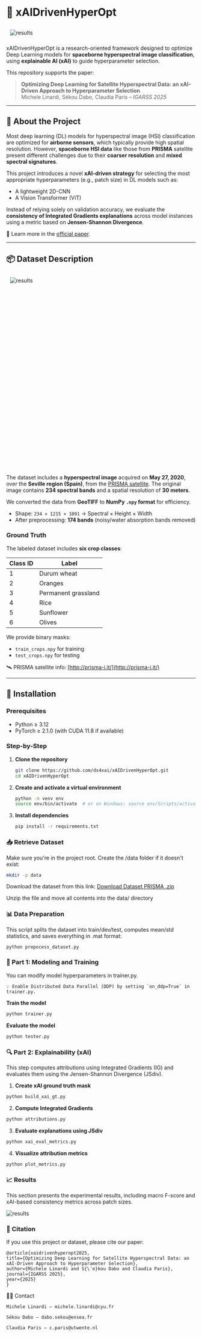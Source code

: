 # 🌾 xAIDrivenHyperOpt

<div style="display: inline-block; padding: 10px;">
  <img src="./images/blockscheme-cap.png" alt="results">
</div>

xAIDrivenHyperOpt is a research-oriented framework designed to optimize Deep Learning models for **spaceborne hyperspectral image classification**, using **explainable AI (xAI)** to guide hyperparameter selection.

This repository supports the paper:

> **Optimizing Deep Learning for Satellite Hyperspectral Data: an xAI-Driven Approach to Hyperparameter Selection**  
> Michele Linardi, Sékou Dabo, Claudia Paris – *IGARSS 2025*

---

## 📌 About the Project

Most deep learning (DL) models for hyperspectral image (HSI) classification are optimized for **airborne sensors**, which typically provide high spatial resolution. However, **spaceborne HSI data** like those from **PRISMA** satellite present different challenges due to their **coarser resolution** and **mixed spectral signatures**.

This project introduces a novel **xAI-driven strategy** for selecting the most appropriate hyperparameters (e.g., patch size) in DL models such as:
- A lightweight 2D-CNN
- A Vision Transformer (ViT)

Instead of relying solely on validation accuracy, we evaluate the **consistency of Integrated Gradients explanations** across model instances using a metric based on **Jensen-Shannon Divergence**.



📖 Learn more in the [official paper](https://github.com/ds4xai/xAIDrivenHyperOpt/tree/main/paper%20(official)).

---


## 📦 Dataset Description

<div style="display: flex; justify-content: center;">
  <div style="padding: 10px; height: 500px; width: 1000px;">
    <img src="./images/dataset-cap.png" alt="results" style="display: block; margin: auto;">
  </div>
</div>


The dataset includes a **hyperspectral image** acquired on **May 27, 2020**, over the **Seville region (Spain)**, from the [PRISMA satellite](https://prisma.asi.it/). The original image contains **234 spectral bands** and a spatial resolution of **30 meters**.

We converted the data from **GeoTIFF** to **NumPy `.npy` format** for efficiency.

- Shape: `234 × 1215 × 1091` → Spectral × Height × Width
- After preprocessing: **174 bands** (noisy/water absorption bands removed)

### Ground Truth

The labeled dataset includes **six crop classes**:

| Class ID | Label                  |
|----------|------------------------|
| 1        | Durum wheat            |
| 2        | Oranges                |
| 3        | Permanent grassland    |
| 4        | Rice                   |
| 5        | Sunflower              |
| 6        | Olives                 |

We provide binary masks:
- `train_crops.npy` for training
- `test_crops.npy` for testing

🛰️ PRISMA satellite info: [http://prisma-i.it/](http://prisma-i.it/)

---

## 🔧 Installation

### Prerequisites
- Python ≥ 3.12
- PyTorch ≥ 2.1.0 (with CUDA 11.8 if available)

### Step-by-Step

1. **Clone the repository**
   ```bash
   git clone https://github.com/ds4xai/xAIDrivenHyperOpt.git
   cd xAIDrivenHyperOpt
   ```

2. **Create and activate a virtual environment**

    ```bash
    python -m venv env
    source env/bin/activate  # or on Windows: source env/Scripts/activate
    ```

3. **Install dependencies**

    ```bash
    pip install -r requirements.txt
    ```

### 📥 Retrieve Dataset

Make sure you're in the project root. Create the /data folder if it doesn't exist:

```bash
mkdir -p data
```

Download the dataset from this link:
[Download Dataset PRISMA .zip](https://enseafr-my.sharepoint.com/:u:/g/personal/sekou_dabo_ensea_fr/EUzXFpf5irdCvuGVjVy3MLIB6tlp6xAo_d-ascp_pPcYrw?e=RlvxdM)

Unzip the file and move all contents into the data/ directory


### 📊 Data Preparation

This script splits the dataset into train/dev/test, computes mean/std statistics, and saves everything in .mat format:

```bash
python prepocess_dataset.py
```   

### 🧠 Part 1: Modeling and Training

You can modify model hyperparameters in trainer.py.

    💡 Enable Distributed Data Parallel (DDP) by setting `on_ddp=True` in trainer.py.

**Train the model**

```bash
python trainer.py
```

**Evaluate the model**
```bash
python tester.py
```

### 🔍 Part 2: Explainability (xAI)

This step computes attributions using Integrated Gradients (IG) and evaluates them using the Jensen-Shannon Divergence (JSdiv).

1. **Create xAI ground truth mask**

```bash
python build_xai_gt.py
```

2. **Compute Integrated Gradients**

```bash
python attributions.py
```

3. **Evaluate explanations using JSdiv**

```bash
python xai_eval_metrics.py
```  

4. **Visualize attribution metrics**

```bash
python plot_metrics.py
```


### 📈 Results

This section presents the experimental results, including macro F-score and xAI-based consistency metrics across patch sizes.

![results](./images/result.png)



### 📄 Citation

If you use this project or dataset, please cite our paper:

    @article{xaidrivenhyperopt2025,
    title={Optimizing Deep Learning for Satellite Hyperspectral Data: an xAI-Driven Approach to Hyperparameter Selection},
    author={Michele Linardi and S{\'e}kou Dabo and Claudia Paris},
    journal={IGARSS 2025},
    year={2025}
    }

🧑‍💻 Contact

    Michele Linardi – michele.linardi@cyu.fr

    Sékou Dabo – dabo.sekou@ensea.fr

    Claudia Paris – c.paris@utwente.nl


